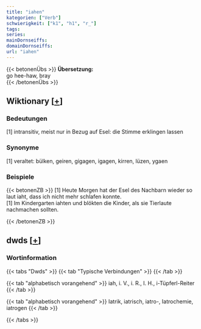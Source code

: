 ```yaml
---
title: "iahen"
kategorien: ["Verb"]
schwierigkeit: ["k1", "h1", "r_"]
tags:
series:
mainDornseiffs:
domainDornseiffs:
url: "iahen"
---
```


{{< betonenÜbs >}}
**Übersetzung:**  
go hee-haw, bray  
{{< /betonenÜbs >}}

## Wiktionary [[+](https://de.wiktionary.org/wiki/iahen)]

### Bedeutungen
[1] intransitiv, meist nur in Bezug auf Esel: die Stimme erklingen lassen  

### Synonyme
[1] veraltet: bülken, geiren, gigagen, igagen, kirren, lüzen, ygaen  

### Beispiele
{{< betonenZB >}}
[1] Heute Morgen hat der Esel des Nachbarn wieder so laut iaht, dass ich nicht mehr schlafen konnte.  
[1] Im Kindergarten iahten und blökten die Kinder, als sie Tierlaute nachmachen sollten.  

{{< /betonenZB >}}


## dwds [[+](https://www.dwds.de/wb/iahen)]

### Wortinformation
{{< tabs "Dwds" >}}
{{< tab "Typische Verbindungen" >}}
{{< /tab >}}

{{< tab "alphabetisch vorangehend" >}}
iah, i. V., i. R., I. H., i-Tüpferl-Reiter
{{< /tab >}}

{{< tab "alphabetisch vorangehend" >}}
Iatrik, iatrisch, iatro-, Iatrochemie, iatrogen
{{< /tab >}}

{{< /tabs >}}

